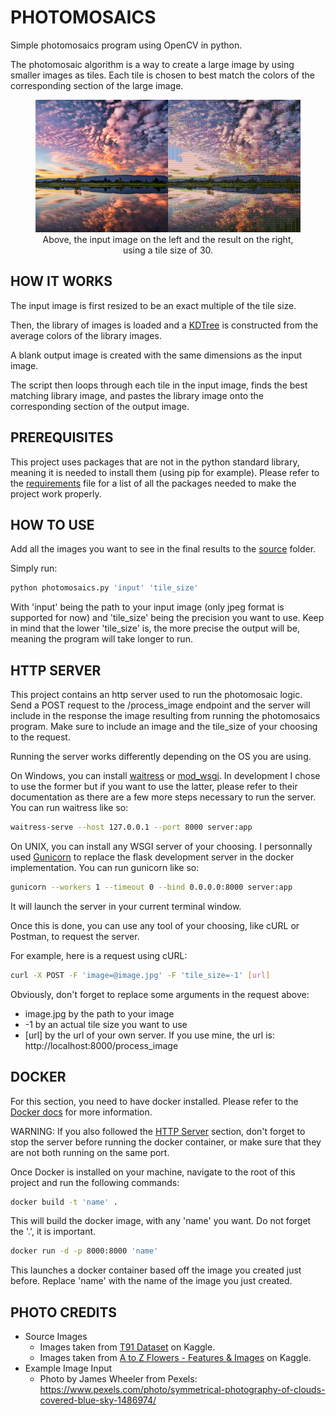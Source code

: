 # PHOTOMOSAICS

Simple photomosaics program using OpenCV in python. 

The photomosaic algorithm is a way to create a large image by using smaller images as tiles. Each tile is chosen to best match the colors of the corresponding section of the large image.

<figure>
  <img
  src="https://raw.githubusercontent.com/Fastrings/Photomosaics/master/out.png"
  alt="Photomosaics example">
  <figcaption style="text-align: center;">Above, the input image on the left and the result on the right, using a tile size of 30.</figcaption>
</figure>

## HOW IT WORKS

The input image is first resized to be an exact multiple of the tile size.

Then, the library of images is loaded and a [KDTree](https://en.wikipedia.org/wiki/K-d_tree) is constructed from the average colors of the library images. 

A blank output image is created with the same dimensions as the input image. 

The script then loops through each tile in the input image, finds the best matching library image, and pastes the library image onto the corresponding section of the output image.

## PREREQUISITES

This project uses packages that are not in the python standard library, meaning it is needed to install them (using pip for example). Please refer to the [requirements](requirements.txt) file for a list of all the packages needed to make the project work properly.

## HOW TO USE

Add all the images you want to see in the final results to the [source](Source_Images) folder.

Simply run:

```bash
python photomosaics.py 'input' 'tile_size'
``` 

With 'input' being the path to your input image (only jpeg format is supported for now) and 'tile_size' being the precision you want to use. Keep in mind that the lower 'tile_size' is, the more precise the output will be, meaning the program will take longer to run.

## HTTP SERVER

This project contains an http server used to run the photomosaic logic. Send a POST request to the /process_image endpoint and the server will include in the response the image resulting from running the photomosaics program. Make sure to include an image and the tile_size of your choosing to the request.

Running the server works differently depending on the OS you are using.

On Windows, you can install [waitress](https://docs.pylonsproject.org/projects/waitress/) or [mod_wsgi](https://modwsgi.readthedocs.io/). In development I chose to use the former but if you want to use the latter, please refer to their documentation as there are a few more steps necessary to run the server. You can run waitress like so:

```bash
waitress-serve --host 127.0.0.1 --port 8000 server:app
```

On UNIX, you can install any WSGI server of your choosing. I personnally used [Gunicorn](https://gunicorn.org/) to replace the flask development server in the docker implementation. You can run gunicorn like so:

```bash
gunicorn --workers 1 --timeout 0 --bind 0.0.0.0:8000 server:app
```

It will launch the server in your current terminal window.

Once this is done, you can use any tool of your choosing, like cURL or Postman, to request the server.

For example, here is a request using cURL:

```bash
curl -X POST -F 'image=@image.jpg' -F 'tile_size=-1' [url]
```

Obviously, don't forget to replace some arguments in the request above:
- image.jpg by the path to your image
- -1 by an actual tile size you want to use
- [url] by the url of your own server. If you use mine, the url is: http[]()://localhost:8000/process_image

## DOCKER

For this section, you need to have docker installed. Please refer to the [Docker docs](https://docs.docker.com/) for more information.

WARNING: If you also followed the [HTTP Server](#http-server) section, don't forget to stop the server before running the docker container, or make sure that they are not both running on the same port.

Once Docker is installed on your machine, navigate to the root of this project and run the following commands:

```bash
docker build -t 'name' . 
``` 
This will build the docker image, with any 'name' you want. Do not forget the '.', it is important.

```bash
docker run -d -p 8000:8000 'name'
```
This launches a docker container based off the image you created just before. Replace 'name' with the name of the image you just created.

## PHOTO CREDITS

- Source Images
    - Images taken from [T91 Dataset](https://www.kaggle.com/datasets/ll01dm/t91-image-dataset) on Kaggle.
    - Images taken from [A to Z Flowers - Features & Images](https://www.kaggle.com/datasets/kkhandekar/a-to-z-flowers-features-images) on Kaggle.
- Example Image Input
    - Photo by James Wheeler from Pexels: https://www.pexels.com/photo/symmetrical-photography-of-clouds-covered-blue-sky-1486974/